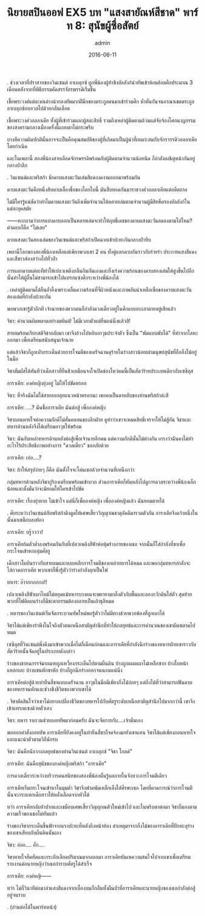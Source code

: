 ﻿---
title: 'นิยายสปินออฟ EX5 บท "แสงสายัณห์สีชาด" พาร์ท 8: สุนัขผู้ซื่อสัตย์'
description: 'นิยายสปินออฟ EX5 บท "แสงสายัณห์สีชาด" พาร์ท 8: สุนัขผู้ซื่อสัตย์'
date: 2016-06-11
image: "@assets/blog/EX5-11.webp"
imageAlt: re zero EX5 แปลไทย
categories: [ex5]
author: admin
tags: [rezeroex5]
hideToc: true
---
.
ช่วงเวลาที่ปราสาทของวินเซนต์ อาเบลุกซ์ ถูกพี่น้องผู้ท้าชิงบัลลังก์นำทัพเข้าห้อมล้อมคือประมาณ 3 เดือนหลังจากที่พิธีกรรมคัดสรรจักรพรรดิเริ่มขึ้น

เชื้อพระวงศ์แต่ละคนต่างนำกองทัพมากฝีมือของตระกูลตนมาเข้าร่วมศึก ห้ำหั่นกันจนอาณาเขตตระกูลอาเบลุกซ์อบอวลไปด้วยกลิ่นเลือด

เชื้อพระวงศ์วอลลาเคีย ทั้งผู้ที่เข้าร่วมและผู้สละสิทธิ์ รวมถึงเหล่าผู้ติดตามล้วนแต่จับจ้องโศกนาฎกรรมของสงครามกลางเมืองครั้งนี้แบบตาไม่กระพริบ

บางทีความผิดปกตินั้นอาจจะเป็นคือคุณสมบัติของผู้ที่เกิดมาเป็นผู้นำที่เหมาะสมกับจักรวรรดิวอลลาเคียโดยกำเนิด

และในเพลานี้ สองพี่น้องสายเลือดจักรพรรดิพร้อมกับผู้ติดตามจำนวนน้อยนิด ก็กำลังเผชิญหน้ากันอยู่กลางป่าลึก

.
วินเซนต์และพริสก้า ชักดาบแสงตะวันเล่มสีแดงงดงามออกมาพร้อมกัน

ดาบแสงตะวันคือหนึ่งสิบดาบเลื่องชื่อของโลกใบนี้ มันสืบทอดกันมาราชวงศ์วอลลาเคียแต่อดีตกาล

ไม่มีใครรู้แน่ชัดว่าทำไมดาบแสงตะวันถึงเพิ่มจำนวนได้หลายเล่มตามจำนวนผู้มีสิทธิ์ครองบัลลังก์ในแต่ละยุคสมัย

――หากถามว่าการแบ่งดาบออกเป็นหลายเล่มจะทำให้ฤทธิ์เดชของดาบแสงตะวันลดลงตามไปไหม? คำตอบก็คือ "ไม่เลย"

ดาบแสงตะวันสองเล่มของวินเซนต์และพริสก้าเปิดฉากเข้าปะทะกันกลางป่าทึบ

เพลานี้โลกของสองพี่น้องเหลือแต่เพียงพวกเขา 2 คน ทั้งคู่แลกดาบกันราวกับร่ายรำ ประกายแสงสีแดงและสีขาวส่องสว่างไปทั่วป่า

การแลกดาบแต่ละทีทำให้เปลวเพลิงกลืนกินกันเองและยิ่งเร่งความร้อนของดาบสองเล่มให้สูงขึ้นไปอีก นั่นทำให้ผู้อื่นไม่สามารถเข้าไปแทรกแซงศึกระหว่างพี่น้องได้

.
เหล่าผู้ติดตามได้ยืนอ้ำอึ้งเพราะคลื่นความร้อนที่จี่ผิวหนังและภาพอันน่าเหลือเชื่อของดาบแสงตะวันสองเล่มที่กำลังปะทะกัน

พอพวกเขารู้ตัวอีกที เจ้านายของพวกตนก็กำลังดวลเดี่ยวอยู่ในศึกแบบกะเอาตายอยู่เสียแล้ว

จิชา: คำนวณผิดพลาดอย่างมหันต์! ไม่มีเวลามัวแต่ยืนแน่นิ่งแล้วสิ!

สายลมร้อนเรียกสติจิชากลับมา เขาจึงล้วงไปหยิบอาวุธประจำตัว ซึ่งเป็น "พัดแบบพับได้" ที่ทำจากโลหะออกมา เพื่อเตรียมสนับสนุนเจ้านาย

แต่แล้วจิชาก็ถูกเป่ากระเด็นด้วยการโจมตีของเดรัจฉานดุร้ายในร่างสาวน้อยเผ่ามนุษย์สุนัขที่ถือกิ่งไม้อยู่ในมือ

จิชาสัมผัสได้ทันทีว่าเด็กสาวที่ยืนชิวเหมือนจงใจเปิดช่องโหว่คนนี้เป็นสัตว์ร้ายประเภทเดียวกับเซซิลุส

อาราเคีย: องค์หญิงยุ่งอยู่ ไม่ให้ไปขัดหรอก

จิชา: ที่จริงฉันไม่ใช่สายออกลุยแนวหน้าหรอกนะ เธอคงเป็นดาบลับของท่านพริสก้าล่ะสิ

อาราเคีย: ....? ฉันชื่ออาราเคีย ฉันต่อสู้ เพื่อองค์หญิง

จิชาถอนหายใจต่อความภักดีไม่สั่นคลอนของอีกฝ่าย ดูท่าว่าเขาจะหมดสิทธิ์เจรจาให้ไม่สู้กัน จิชาและทหารด้านหลังจึงได้เตรียมอาวุธให้พร้อม

จิชา: ฉันกับเหล่าทหารด้านหลังต่อสู้เพื่อเจ้านายอีกคน แต่ความภักดีนั้นไม่ต่างกัน เกรงว่าฉันคงไม่ทำอะไรไร้ประสิทธิภาพอย่างการ "ดวลเดี่ยว" ขออภัยด้วย

อาราเคีย: เอ่อ....?

จิชา: ถ้าให้สรุปง่ายๆ ก็คือ ฉันตั้งใจจะโค่นเธอด้วยจำนวนที่เหนือกว่า

กลุ่มทหารด้านหลังจิชากู่ร้องเตรียมพร้อมเข้าบวก ส่วนอาราเคียก็หันหลังไปดูการดวลระหว่างพี่น้องเล็กน้อยและตั้งมั่นว่าจะมิยอมให้ใครเข้าไปขัด

อาราเคีย: เรื่องยุ่งยาก ไม่เข้าใจ แต่นี่ก็เพื่อองค์หญิง เพื่อองค์หญิงแล้ว ฉันยอมตายได้

.
ศึกระหว่างวินเซนต์กับพริสก้าดึงดูดให้เศษเสี้ยววิญญาณธาตุอัคคีมารวมตัวกัน อาราเคียจึงคว้าหนึ่งในนั้นมาเขมือบลงท้อง

อาราเคีย: บรู๊วววว!

อาราเคียก้มตัวต่ำลงพร้อมกันกับที่เปลวเพลิงสีฟ้าห่อหุ้มร่างกายของเธอ จากนั้นก็ใส่กำลังที่ขาเพื่อกระโจนเข้าหากลุ่มศัตรู

เด็กสาวโผบินราวกับสายลมและหลบหลีกการโจมตีของเหล่าทหารได้หมด และพอกลุ่มทหารกำลังจะไล่กวดอาราเคีย พวกเขาก็พึ่งรู้ตัวว่าร่างกำลังลุกเป็นไฟ

ทหาร: อ๊าากกกกกก!!

เปลวเพลิงสีฟ้าเผาไหม้ไม่หยุดแม้ทหารบางคนจะพยายามกลิ้งตัวกับพื้นและลองกวักดินใส่ตัว สุดท้ายพวกที่ไฟติดบนร่างก็มีชะตากรรมต้องกลายเป็นเถ้าธุลีหมด

.
ทหารของวินเซนต์เริ่มจัดกระบวนทัพใหม่พอรู้ตัวว่าไม่มีทางช่วยพวกพ้องที่ถูกเผาได้

จิชาได้แต่เพียงรำพึงในใจถึงตัวตนเหนือสามัญสำนึกที่ทำให้กลยุทธ์และการคำนวณของเขาผิดพลาดไปหมด

เซซิลุสที่วินเซนต์พึ่งดึงมาเข้าพวกเมื่อไม่กี่เดือนก่อนและอาราเคียที่กำลังฉีกร่างของทหารฝ่ายเขาราวกับสัตว์ร้ายนั้นจัดอยู่ในประเภทดังกล่าว

ร่างของชายฉกรรจ์มากมายถูกเหวี่ยงกระเด็นไปตามผืนดิน บ้างถูกแผดเผาไม่เหลือซาก บ้างใบหน้าแหลกเละ บ้างแขนหักขาหัก บ้างก็ถูกฉีกร่างออกจนนอนแน่นิ่ง

อาราเคียต่อสู้ด้วยท่ายืนสี่ขาแบบเดรัจฉาน อาวุธในมือมีเพียงกิ่งไม้ง่อยๆ แต่กิ่งไม้ที่ว่าสามารถฟันดาบของทหารจนหักและช่วงชิงชีวิตของพวกเขาได้

.
จิชาตัดสินใจว่าเขาไม่อยากเปลืองชีวิตของทหารไปกับศัตรูระดับเหนือสามัญสำนึกไปมากกว่านี้ เขาจึงเข้าแทรกแซงด้วยตัวเอง

จิชา: ทหาร รบกวนช่วยถอยทัพมาก่อนครับ ฉันจะจัดการกับ....เจ้านั่นเอง

พอออกคำสั่งถอยทัพ อาราเคียที่ยังคงอยู่ในท่ายืนสี่ขาก็จดจ้องมายังเขาแทน จิชาได้แต่เพียงถอนหายใจและแนะนำตัวตามวิถีนักรบ

จิชา: ฉันคือนักวางกลยุทธ์ของท่านวินเซนต์ อาเบลุกซ์ "จิชา โกลด์"

อาราเคีย: ฉันคือสุนัขขององค์หญิงพริสก้า "อาราเคีย"

การดวลเดี่ยวระหว่างบริวารคนสนิทของสองพี่น้องนั้นรู้ผลภายในจังหวะการโจมตีเดียว

อาราเคียเริ่มกระโจนเข้าหาในมุมต่ำ จิชาจึงฟาดพัดเหล็กเล็งใส่ศีรษะเธอ โดยที่คาดการณ์ว่าการโจมตีนั้นจะกระแทกเด็กสาวให้หลั่งเลือดจากหัวได้

ทว่า อาราเคียกลับอ้าปากและเขมือบเศษเสี้ยววิญญาณตัวใหม่เข้าไป และในพริบตาต่อมา จิชาก็มองตามความเร็วของเธอไม่ทันแล้ว

ร่างของจิชากระเด็นขึ้นฟ้าจากแรงปะทะที่หลังถึงหน้าท้อง สาเหตุมาจากกิ่งไม้ของอาราเคียที่ปักทะลุร่างของเขาเสียบกับผืนดินนั่นเอง

จิชา: อ่อก.... อั่ก....

จิชาหายใจฮึดฮัดและกระอักเลือดปริมาณมากออกมา อาราเคียหันเหความสนใจไปจากเขาเพื่อเตรียมรายงานต่อนายหญิงว่าเธอกำราบศัตรูได้สำเร็จ

อาราเคีย: องค์หญิ――

ทว่า ไม่กี่วินาทีต่อมาลำแสงสีแดงจากเบื้องบนก็กลืนทั้งผืนป่าที่อาราเคียและนายหญิงของเธอกำลังต่อสู้อยู่จนราบ

.
(อ่านต่อได้ในพาร์ทหน้า)



